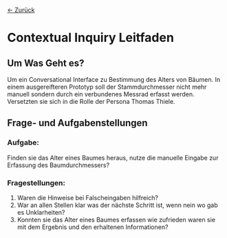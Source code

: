 [<- Zurück](Evaluation.md)
# Contextual Inquiry Leitfaden

## Um Was Geht es?

Um ein Conversational Interface zu Bestimmung des Alters von Bäumen. In einem ausgereifteren Prototyp soll der Stammdurchmesser nicht mehr manuell sondern durch ein verbundenes Messrad erfasst werden. Versetzten sie sich in die Rolle der Persona Thomas Thiele. 

## Frage- und Aufgabenstellungen

### Aufgabe:
Finden sie das Alter eines Baumes heraus, nutze die manuelle Eingabe zur Erfassung des Baumdurchmessers?

### Fragestellungen:
1. Waren die Hinweise bei Falscheingaben hilfreich?
2. War an allen Stellen klar was der nächste Schritt ist, wenn nein wo gab es Unklarheiten?
3. Konnten sie das Alter eines Baumes erfassen wie zufrieden waren sie mit dem Ergebnis und den erhaltenen Informationen?